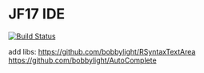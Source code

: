 # JF17 IDE

[![Build Status](https://travis-ci.org/jf17/jide.svg?branch=master)](https://travis-ci.org/jf17/jide)

add libs: 
https://github.com/bobbylight/RSyntaxTextArea
https://github.com/bobbylight/AutoComplete